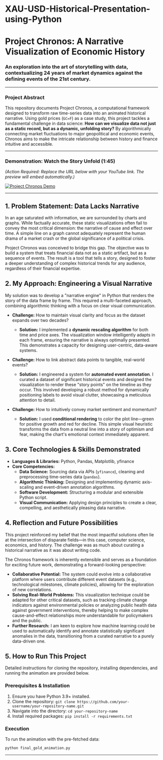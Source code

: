 # XAU-USD-Historical-Presentation-using-Python
# Project Chronos: A Narrative Visualization of Economic History

### An exploration into the art of storytelling with data, contextualizing 24 years of market dynamics against the defining events of the 21st century.

---

### **Project Abstract**

This repository documents Project Chronos, a computational framework designed to transform raw time-series data into an animated historical narrative. Using gold prices (`GC=F`) as a case study, this project tackles a fundamental challenge in data science: **How can we visualize data not just as a static record, but as a dynamic, unfolding story?** By algorithmically connecting market fluctuations to major geopolitical and economic events, Chronos aims to make the intricate relationship between history and finance intuitive and accessible.

---

### **Demonstration: Watch the Story Unfold (1:45)**

*(Action Required: Replace the URL below with your YouTube link. The preview will embed automatically.)*

[![Project Chronos Demo](https://img.youtube.com/vi/YOUR_YOUTUBE_VIDEO_ID_HERE/0.jpg)](https://www.youtube.com/watch?v=PKw80sqkzRQ "Project Chronos: An Animated History")

---

## 1. Problem Statement: Data Lacks Narrative

In an age saturated with information, we are surrounded by charts and graphs. While factually accurate, these static visualizations often fail to convey the most critical dimension: the narrative of cause and effect over time. A simple line on a graph cannot adequately represent the human drama of a market crash or the global significance of a political crisis.

Project Chronos was conceived to bridge this gap. The objective was to build a system that treats financial data not as a static artifact, but as a sequence of events. The result is a tool that tells a story, designed to foster a deeper understanding of complex historical trends for any audience, regardless of their financial expertise.

## 2. My Approach: Engineering a Visual Narrative

My solution was to develop a "narrative engine" in Python that renders the story of the data frame by frame. This required a multi-faceted approach, combining algorithmic thinking with a focus on clear visual communication.

*   **Challenge:** How to maintain visual clarity and focus as the dataset expands over two decades?
    *   **Solution:** I implemented a **dynamic rescaling algorithm** for both time and price axes. The visualization window intelligently adapts in each frame, ensuring the narrative is always optimally presented. This demonstrates a capacity for designing user-centric, data-aware systems.

*   **Challenge:** How to link abstract data points to tangible, real-world events?
    *   **Solution:** I engineered a system for **automated event annotation**. I curated a dataset of significant historical events and designed the visualization to render these "story points" on the timeline as they occur. This involved developing a robust method for dynamically positioning labels to avoid visual clutter, showcasing a meticulous attention to detail.

*   **Challenge:** How to intuitively convey market sentiment and momentum?
    *   **Solution:** I used **conditional rendering** to color the plot line—green for positive growth and red for decline. This simple visual heuristic transforms the data from a neutral line into a story of optimism and fear, making the chart's emotional context immediately apparent.

## 3. Core Technologies & Skills Demonstrated

-   **Languages & Libraries:** Python, Pandas, Matplotlib, yfinance
-   **Core Competencies:**
    -   **Data Science:** Sourcing data via APIs (`yfinance`), cleaning and preprocessing time-series data (`pandas`).
    -   **Algorithmic Thinking:** Designing and implementing dynamic axis-scaling and event-driven annotation algorithms.
    -   **Software Development:** Structuring a modular and extensible Python script.
    -   **Visual Communication:** Applying design principles to create a clear, compelling, and aesthetically pleasing data narrative.

## 4. Reflection and Future Possibilities

This project reinforced my belief that the most impactful solutions often lie at the intersection of disparate fields—in this case, computer science, economics, and history. The challenge was as much about curating a historical narrative as it was about writing code.

The Chronos framework is inherently extensible and serves as a foundation for exciting future work, demonstrating a forward-looking perspective:

*   **Collaborative Potential:** The system could evolve into a collaborative platform where users contribute different event datasets (e.g., technological milestones, climate policies), allowing for the exploration of new correlations.
*   **Solving Real-World Problems:** This visualization technique could be adapted for other critical datasets, such as tracking climate change indicators against environmental policies or analyzing public health data against government interventions, thereby helping to make complex cause-and-effect relationships more understandable for policymakers and the public.
*   **Further Research:** I am keen to explore how machine learning could be used to automatically identify and annotate statistically significant anomalies in the data, transitioning from a curated narrative to a purely data-driven one.

## 5. How to Run This Project

Detailed instructions for cloning the repository, installing dependencies, and running the animation are provided below.

### Prerequisites & Installation
1.  Ensure you have Python 3.9+ installed.
2.  Clone the repository: `git clone https://github.com/your-username/your-repository-name.git`
3.  Navigate into the directory: `cd your-repository-name`
4.  Install required packages: `pip install -r requirements.txt`

### Execution
To run the animation with the pre-fetched data:
```sh
python final_gold_animation.py
```

---

